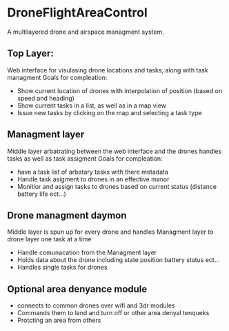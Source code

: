 # DroneFlightAreaControl
A multilayered drone and airspace managment system. 

## Top Layer:
Web interface for visulasing drone locations and tasks, along with task managment
Goals for compleation:
* Show current location of drones with interpolation of position (based on speed and heading)
* Show current tasks in a list, as well as in a map view
* Issue new tasks by clicking on the map and selecting a task type

## Managment layer
Middle layer arbatrating between the web interface and the drones handles tasks as well as task assigment
Goals for compleation:
* have a task list of arbatary tasks with there metadata
* Handle task asigment to drones in an effective manor 
* Monitior and assign tasks to drones based on current status (distance battery life ect...)

## Drone managment daymon 
Middle layer is spun up for every drone and handles Managment layer to drone layer one task at a time
* Handle comunacation from the Managment layer
* Holds data about the drone including state position battery status ect...
* Handles single tasks for drones

## Optional area denyance  module
* connects to common drones over wifi and 3dr modules
* Commands them to land and turn off or other area denyal tenqueks
* Protcting an area from others
